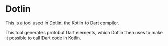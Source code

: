 # Dotlin

This is a tool used in [Dotlin](https://dotlin.org), the Kotlin to Dart compiler.

This tool generates protobuf Dart elements, which Dotlin then uses to make it possible to call Dart code in Kotlin.